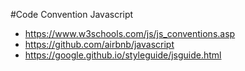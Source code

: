 #Code Convention
Javascript

- https://www.w3schools.com/js/js_conventions.asp
- https://github.com/airbnb/javascript
- https://google.github.io/styleguide/jsguide.html
